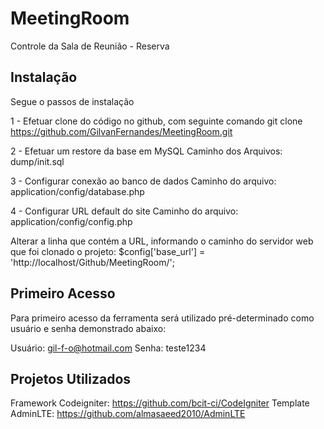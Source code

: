 # MeetingRoom
Controle da Sala de Reunião - Reserva

## Instalação
Segue o passos de instalação

1 - Efetuar clone do código no github, com seguinte comando
git clone https://github.com/GilvanFernandes/MeetingRoom.git

2 - Efetuar um restore da base em MySQL
Caminho dos Arquivos: dump/init.sql

3 - Configurar conexão ao banco de dados
Caminho do arquivo: application/config/database.php

4 - Configurar URL default do site
Caminho do arquivo: application/config/config.php

Alterar a linha que contém a URL, informando o caminho do servidor web que foi clonado o projeto: $config['base_url'] = 'http://localhost/Github/MeetingRoom/';


## Primeiro Acesso

Para primeiro acesso da ferramenta será utilizado pré-determinado como usuário e senha demonstrado abaixo:

Usuário: gil-f-o@hotmail.com
Senha: teste1234

## Projetos Utilizados
Framework Codeigniter: https://github.com/bcit-ci/CodeIgniter
Template AdminLTE: https://github.com/almasaeed2010/AdminLTE
